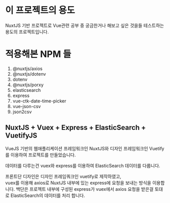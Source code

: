 # 이 프로젝트의 용도
NuxtJS 기반 프로젝트로 Vue관련 공부 중 궁금한거나 해보고 싶은 것을들 테스트하는 용도의 프로젝트입니다.
# 적용해본 NPM 들
1. @nuxtjs/axios
2. @nuxtjs/dotenv
3. dotenv
4. @nuxtjs/porxy
5. elasticsearch
6. express
7. vue-ctk-date-time-picker
8. vue-json-csv
9. json2csv
## NuxtJS + Vuex + Express + ElasticSearch + VuetifyJS
VueJS 기반의 웹애플리케이션 프레임워크인 NuxtJS와 디자인 프레임워크인 Vuetify를 이용하여 프로젝트를 만들었습니다.

데이터를 다루는건 vuex와 express를 이용하여 ElasticSearch 데이터를 다룹니다.

프론트단 디자인은 디자인 프레임쿼크인 vuetify로 제작하였고,<br>
vuex를 이용해 axios로 NuxtJS 내부에 있는 express에 요청을 보내는 방식을 이용합니다.
백단은 프로젝트 내부에 구성된 express가 vuex에서 axios 요청을 받은걸 토대로 ElasticSearch의 데이터를 처리 합니다.

